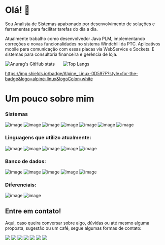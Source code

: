# Olá! 👋

Sou Analista de Sistemas apaixonado por desenvolvimento de soluções e ferramentas para facilitar tarefas do dia a dia.

Atualmente trabalho como desenvolvedor Java PLM, implementando correções e novas funcionalidades no sistema Windchill da PTC.
Aplicativos mobile para comunicação com essas placas via WebService e Sockets. E sistemas para consultoria financeira e gerência de loja.

![Anurag's GitHub stats](https://github-readme-stats.vercel.app/api?username=leofabris&count_private=true&show_icons=true&theme=tokyonight)
&nbsp;&nbsp;&nbsp;&nbsp;&nbsp;&nbsp;![Top Langs](https://github-readme-stats.vercel.app/api/top-langs/?username=leofabris&layout=compact&theme=tokyonight)

https://img.shields.io/badge/Alpine_Linux-0D597F?style=for-the-badge&logo=alpine-linux&logoColor=white

# Um pouco sobre mim

### Sistemas

![image](https://img.shields.io/badge/Windows-0078D6?style=for-the-badge&logo=windows&logoColor=white)
![image](https://img.shields.io/badge/Linux-FCC624?style=for-the-badge&logo=linux&logoColor=black)
![image](https://img.shields.io/badge/Android-3DDC84?style=for-the-badge&logo=android&logoColor=white)
![image](https://img.shields.io/badge/iOS-000000?style=for-the-badge&logo=ios&logoColor=white)
![image](https://img.shields.io/badge/Ubuntu-E95420?style=for-the-badge&logo=ubuntu&logoColor=white)
![image](https://img.shields.io/badge/Debian-A81D33?style=for-the-badge&logo=debian&logoColor=white)
![image](https://img.shields.io/badge/Alpine_Linux-0D597F?style=for-the-badge&logo=alpine-linux&logoColor=white)

### Linguagens que utilizo atualmente:

![image](https://img.shields.io/badge/Python-3776AB?style=for-the-badge&logo=python&logoColor=white)
![image](https://img.shields.io/badge/C-00599C?style=for-the-badge&logo=c&logoColor=white) 
![image](https://img.shields.io/badge/Java-ED8B00?style=for-the-badge&logo=openjdk&logoColor=white)
![image](https://img.shields.io/badge/PHP-777BB4?style=for-the-badge&logo=php&logoColor=white)
![image](https://img.shields.io/badge/Dart-0175C2?style=for-the-badge&logo=dart&logoColor=white)
  
### Banco de dados:

![image](https://img.shields.io/badge/MySQL-00000F?style=for-the-badge&logo=mysql&logoColor=white)
![image](https://img.shields.io/badge/PostgreSQL-316192?style=for-the-badge&logo=postgresql&logoColor=white)
![image](https://img.shields.io/badge/SQLite-07405E?style=for-the-badge&logo=sqlite&logoColor=white)
![image](https://img.shields.io/badge/Microsoft%20SQL%20Sever-CC2927?style=for-the-badge&logo=microsoft%20sql%20server&logoColor=white)
![image](https://img.shields.io/badge/MariaDB-003545?style=for-the-badge&logo=mariadb&logoColor=white)

### Diferenciais:

![image](https://img.shields.io/badge/RASPBERRY%20PI-C51A4A.svg?&style=for-the-badge&logo=raspberry%20pi&logoColor=white)
![image](https://img.shields.io/badge/Shell_Script-121011?style=for-the-badge&logo=gnu-bash&logoColor=white)

## Entre em contato!

Aqui, caso queira conversar sobre algo, dúvidas ou até mesmo alguma proposta, sugestão ou um café, segue algumas formas de contato:

<a href="https://api.whatsapp.com/send?phone=+5519981167329&text=Olá!%20Peguei%20seu%20contato%20pelo%20GitHub."><img src="https://img.shields.io/badge/WhatsApp-25D366?style=for-the-badge&logo=whatsapp&logoColor=white" /></a>
<a href="https://t.me/leoffabris"><img src="https://img.shields.io/badge/Telegram-2CA5E0?style=for-the-badge&logo=telegram&logoColor=white"></a>
<a href="mailto:leonardoffabris@gmail.com"><img src="https://img.shields.io/badge/Gmail-D14836?style=for-the-badge&logo=gmail&logoColor=white"></a>
<a href="http://m.me/leoffabris"><img src="https://img.shields.io/badge/Messenger-00B2FF?style=for-the-badge&logo=messenger&logoColor=white"></a>
<a href="https://www.facebook.com/leoffabris"><img src="https://img.shields.io/badge/Facebook-1877F2?style=for-the-badge&logo=facebook&logoColor=white"></a>
<a href="https://www.linkedin.com/in/leonardo-farinha-fabris-3ba53928/"><img src="https://img.shields.io/badge/LinkedIn-0077B5?style=for-the-badge&logo=linkedin&logoColor=white"></a>
<a href="https://steamcommunity.com/id/leleo"><img src="https://img.shields.io/badge/Steam-000000?style=for-the-badge&logo=steam&logoColor=white"></a>
